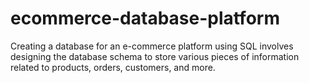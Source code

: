 # ecommerce-database-platform
Creating a database for an e-commerce platform using SQL involves designing the database schema to store various pieces of information related to products, orders, customers, and more.
